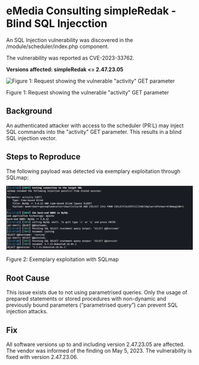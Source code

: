 # eMedia Consulting simpleRedak - Blind SQL Injecction

An SQL Injection vulnerability was discovered in the /module/scheduler/index.php component. 

The vulnerability was reported as CVE-2023-33762.

__Versions affected: simpleRedak <= 2.47.23.05__
 
![Figure 1: Request showing the vulnerable "activity" GET parameter](33762_1.png "Figure 1: Request showing the vulnerable \"activity\" GET parameter")

Figure 1: Request showing the vulnerable "activity" GET parameter

## Background

An authenticated attacker with access to the scheduler (PR:L) may inject SQL commands into the "activity" GET parameter. This results in a blind SQL injection vector.

## Steps to Reproduce

The following payload was detected via exemplary exploitation through SQLmap:

![Figure 2: Exemplary exploitation with SQLmap](33762_2.png "Figure 2: Exemplary exploitation with SQLmap")

Figure 2: Exemplary exploitation with SQLmap

## Root Cause

This issue exists due to not using parametrised queries. Only the usage of prepared statements or stored procedures with non-dynamic and 
previously bound parameters (“parametrised query”) can prevent SQL injection attacks.

## Fix

All software versions up to and including version 2.47.23.05 are affected. The vendor was informed of the finding on May 5, 2023. The vulnerability is fixed with version 2.47.23.06.
